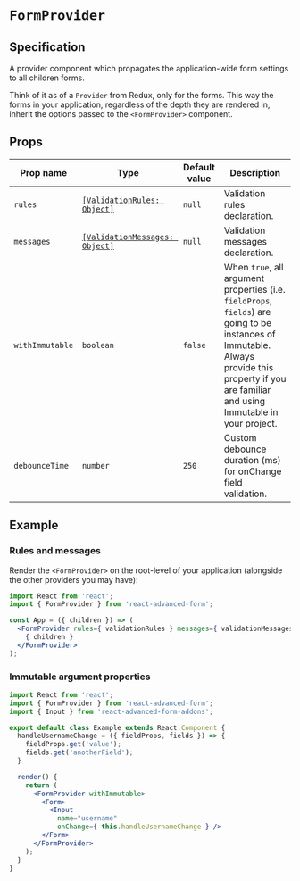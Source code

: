 # `FormProvider`

## Specification

A provider component which propagates the application-wide form settings to all children forms.

Think of it as of a `Provider` from Redux, only for the forms. This way the forms in your application, regardless of the depth they are rendered in, inherit the options passed to the `<FormProvider>` component.

## Props

| Prop name | Type | Default value | Description |
| --------- | ---- | ------------- | ----------- |
| `rules` | [`[ValidationRules: Object]`](../validation/rules.md) | `null` | Validation rules declaration. |
| `messages` | [`[ValidationMessages: Object]`](../validation/messages.md) | `null` | Validation messages declaration. |
| `withImmutable` | `boolean` | `false` | When `true`, all argument properties (i.e. `fieldProps`, `fields`) are going to be instances of Immutable. Always provide this property if you are familiar and using Immutable in your project. |
| `debounceTime` | `number` | `250` | Custom debounce duration (ms) for onChange field validation. |

## Example

### Rules and messages

Render the `<FormProvider>` on the root-level of your application (alongside the other providers you may have):

```jsx
import React from 'react';
import { FormProvider } from 'react-advanced-form';

const App = ({ children }) => (
  <FormProvider rules={ validationRules } messages={ validationMessages }>
    { children }
  </FormProvider>
);
```

### Immutable argument properties
```jsx
import React from 'react';
import { FormProvider } from 'react-advanced-form';
import { Input } from 'react-advanced-form-addons';

export default class Example extends React.Component {
  handleUsernameChange = ({ fieldProps, fields }) => {
    fieldProps.get('value');
    fields.get('anotherField');
  }

  render() {
    return (
      <FormProvider withImmutable>
        <Form>
          <Input
            name="username"
            onChange={ this.handleUsernameChange } />
        </Form>
      </FormProvider>
    );
  }
}
````
